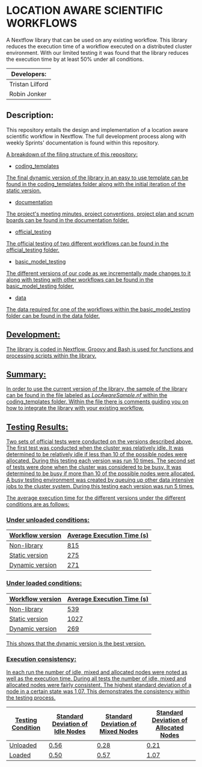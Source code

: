 # **LOCATION AWARE SCIENTIFIC WORKFLOWS**

A Nextflow library that can be used on any existing workflow. This library reduces the execution time of a workflow executed on a distributed cluster environment. With our limited testing it was found that the library reduces the execution time by at least 50% under all conditions.

| Developers: |
| ----------- |
| Tristan Lilford | 
| Robin Jonker | 

## **Description:**

This repository entails the design and implementation of a location aware scientific workflow in Nextflow. The full development process along with weekly Sprints' documentation is found within this repository.

<u> A breakdown of the filing structure of this repository: <u>

- coding_templates

The final dynamic version of the library in an easy to use template can be found in the coding_templates folder along with the initial iteration of the static version.

- documentation

The project's meeting minutes, project conventions, project plan and scrum boards can be found in the documentation folder.

- official_testing

The official testing of two different workflows can be found in the official_testing folder.

- basic_model_testing

The different versions of our code as we incrementally made changes to it along with testing with other workflows can be found in the basic_model_testing folder.

- data

The data required for one of the workflows within the basic_model_testing folder can be found in the data folder.

## **Development:**

The library is coded in Nextflow. Groovy and Bash is used for functions and processing scripts within the library.

## **Summary:**

In order to use the current version of the library, the sample of the library can be found in the file labeled as *LocAwareSample.nf* within the coding_templates folder. Within the file there is comments guiding you on how to integrate the library with your existing workflow.

## **Testing Results:**

Two sets of official tests were conducted on the versions described above. The first test was conducted when the cluster was relatively idle. It was determined to be relatively idle if less than 10 of the possible nodes were allocated. During this testing each version was run 10 times. The second set of tests were done when the cluster was considered to be busy. It was determined to be busy if more than 10 of the possible nodes were allocated.  A busy testing environment was created by queuing up other data intensive jobs to the cluster system. During this testing each version was run 5 times. 

The average execution time for the different versions under the different conditions are as follows:

### **Under unloaded conditions:**

| Workflow version | Average Execution Time (s) |
|--------------|-----------|
| Non-library  | 815     |
| Static version      | 275  | 
| Dynamic version      | 271  | 

### **Under loaded conditions:**

| Workflow version | Average Execution Time (s) |
|--------------|-----------|
| Non-library  | 539     |
| Static version      | 1027  | 
| Dynamic version      | 269  | 

This shows that the dynamic version is the best version.

### **Execution consistency:**

In each run the number of idle, mixed and allocated nodes were noted as well as the execution time. During all tests the number of idle, mixed and allocated nodes were fairly consistent. The highest standard deviation of a node in a certain state was 1,07. This demonstrates the consistency within the testing process.

| Testing Condition | Standard Deviation of Idle Nodes | Standard Deviation of Mixed Nodes | Standard Deviation of Allocated Nodes |
|--------------|-----------|------------|------------|
| Unloaded  | 0.56      | 0.28        | 0.21       |
| Loaded      | 0.50  | 0.57       | 1.07        |